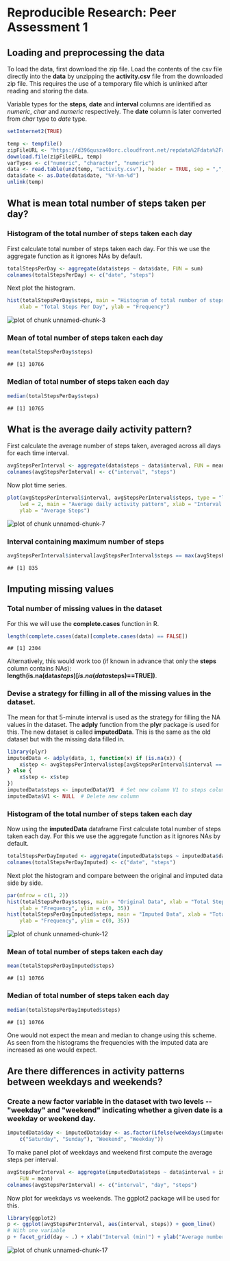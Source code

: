 # Reproducible Research: Peer Assessment 1

## Loading and preprocessing the data  

To load the data, first download the zip file. Load the contents of the csv
file directly into the **data** by unzipping the **activity.csv** file from
the downloaded zip file. This requires the use of a temporary file which is
unlinked after reading and storing the data.  

Variable types for the **steps**, **date** and **interval** columns are 
identified as *numeric*, *char* and *numeric* respectively. The **date**
column is later converted from *char* type to *date* type.


```r
setInternet2(TRUE)

temp <- tempfile()
zipFileURL <- "https://d396qusza40orc.cloudfront.net/repdata%2Fdata%2Factivity.zip"
download.file(zipFileURL, temp)
varTypes <- c("numeric", "character", "numeric")
data <- read.table(unz(temp, "activity.csv"), header = TRUE, sep = ",", colClasses = varTypes)
data$date <- as.Date(data$date, "%Y-%m-%d")
unlink(temp)
```

## What is mean total number of steps taken per day?

### Histogram of the total number of steps taken each day  
First calculate total number of steps taken each day. For this we use the aggregate 
function as it ignores NAs by default.

```r
totalStepsPerDay <- aggregate(data$steps ~ data$date, FUN = sum)
colnames(totalStepsPerDay) <- c("date", "steps")
```

Next plot the histogram.

```r
hist(totalStepsPerDay$steps, main = "Histogram of total number of steps taken each day", 
    xlab = "Total Steps Per Day", ylab = "Frequency")
```

![plot of chunk unnamed-chunk-3](figure/unnamed-chunk-3.png) 


### Mean of total number of steps taken each day

```r
mean(totalStepsPerDay$steps)
```

```
## [1] 10766
```

### Median of total number of steps taken each day

```r
median(totalStepsPerDay$steps)
```

```
## [1] 10765
```


## What is the average daily activity pattern?
First calculate the average number of steps taken, averaged across all days 
for each time interval.

```r
avgStepsPerInterval <- aggregate(data$steps ~ data$interval, FUN = mean)
colnames(avgStepsPerInterval) <- c("interval", "steps")
```

Now plot time series.

```r
plot(avgStepsPerInterval$interval, avgStepsPerInterval$steps, type = "l", col = "blue", 
    lwd = 2, main = "Average daily activity pattern", xlab = "Interval (min)", 
    ylab = "Average Steps")
```

![plot of chunk unnamed-chunk-7](figure/unnamed-chunk-7.png) 

### Interval containing maximum number of steps

```r
avgStepsPerInterval$interval[avgStepsPerInterval$steps == max(avgStepsPerInterval$steps)]
```

```
## [1] 835
```

## Imputing missing values
### Total number of missing values in the dataset 
For this we will use the **complete.cases** function in R.

```r
length(complete.cases(data)[complete.cases(data) == FALSE])
```

```
## [1] 2304
```

Alternatively, this would work too (if known in advance that only the **steps** column 
contains NAs):  
**length(is.na(data$steps)[is.na(data$steps)==TRUE])**.

### Devise a strategy for filling in all of the missing values in the dataset. 
The mean for that 5-minute interval is used as the strategy for filling the 
NA values in the dataset. 
The **adply** function from the **plyr** package is used for this.
The new dataset is called **imputedData**. This is the same as the old 
dataset but with the missing data filled in.

```r
library(plyr)
imputedData <- adply(data, 1, function(x) if (is.na(x)) {
    x$step <- avgStepsPerInterval$step[avgStepsPerInterval$interval == x$interval]
} else {
    x$step <- x$step
})
imputedData$steps <- imputedData$V1  # Set new column V1 to steps column
imputedData$V1 <- NULL  # Delete new column
```

### Histogram of the total number of steps taken each day
Now using the **imputedData** dataframe
First calculate total number of steps taken each day. For this we use the aggregate 
function as it ignores NAs by default.

```r
totalStepsPerDayImputed <- aggregate(imputedData$steps ~ imputedData$date, FUN = sum)
colnames(totalStepsPerDayImputed) <- c("date", "steps")
```


Next plot the histogram and compare between the original and imputed data
side by side.

```r
par(mfrow = c(1, 2))
hist(totalStepsPerDay$steps, main = "Original Data", xlab = "Total Steps Per Day", 
    ylab = "Frequency", ylim = c(0, 35))
hist(totalStepsPerDayImputed$steps, main = "Imputed Data", xlab = "Total Steps Per Day", 
    ylab = "Frequency", ylim = c(0, 35))
```

![plot of chunk unnamed-chunk-12](figure/unnamed-chunk-12.png) 


### Mean of total number of steps taken each day

```r
mean(totalStepsPerDayImputed$steps)
```

```
## [1] 10766
```

### Median of total number of steps taken each day

```r
median(totalStepsPerDayImputed$steps)
```

```
## [1] 10766
```

One would not expect the mean and median to change using this scheme. As seen 
from the histograms the frequencies with the imputed data are increased as 
one would expect.

## Are there differences in activity patterns between weekdays and weekends?
### Create a new factor variable in the dataset with two levels -- "weekday" and "weekend" indicating whether a given date is a weekday or weekend day.

```r
imputedData$day <- imputedData$day <- as.factor(ifelse(weekdays(imputedData$date) %in% 
    c("Saturday", "Sunday"), "Weekend", "Weekday"))
```

To make panel plot of weekdays and weekend first compute the average steps per interval.

```r
avgStepsPerInterval <- aggregate(imputedData$steps ~ data$interval + imputedData$day, 
    FUN = mean)
colnames(avgStepsPerInterval) <- c("interval", "day", "steps")
```


Now plot for weekdays vs weekends. The ggplot2 package will be used for this.

```r
library(ggplot2)
p <- ggplot(avgStepsPerInterval, aes(interval, steps)) + geom_line()
# With one variable
p + facet_grid(day ~ .) + xlab("Interval (min)") + ylab("Average number of steps")
```

![plot of chunk unnamed-chunk-17](figure/unnamed-chunk-17.png) 

